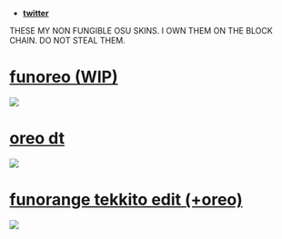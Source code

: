 * [**twitter**](https://twitter.com/kiritomc8023)

THESE MY NON FUNGIBLE OSU SKINS. I OWN THEM ON THE BLOCK CHAIN. DO NOT STEAL THEM.

# [funoreo (WIP)](https://ori09.s-ul.eu/L4Vc5Eme)
![](https://ori09.s-ul.eu/Z0OhtcUx)

# [oreo dt](https://ori09.s-ul.eu/VjRZ36BJ)
![](https://ori09.s-ul.eu/JAnAOJTY)

# [funorange tekkito edit (+oreo)](https://ori09.s-ul.eu/dE1YaPtV)
![](https://ori09.s-ul.eu/viITP1tl)

